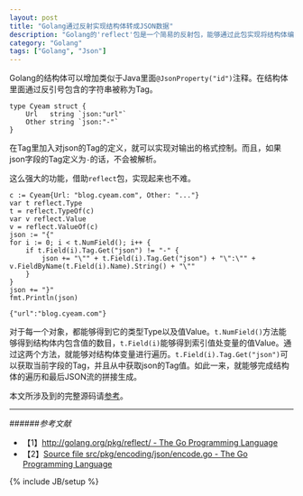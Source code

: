 ```yaml
---
layout: post
title: "Golang通过反射实现结构体转成JSON数据"
description: "Golang的'reflect'包是一个简易的反射包，能够通过此包实现将结构体编码成JSON数据流。"
category: "Golang"
tags: ["Golang", "Json"]
---
```


Golang的结构体可以增加类似于Java里面`@JsonProperty("id")`注释。在结构体里面通过反引号包含的字符串被称为Tag。

	type Cyeam struct {
		Url   string `json:"url"`
		Other string `json:"-"`
	}

在Tag里加入对json的Tag的定义，就可以实现对输出的格式控制。而且，如果json字段的Tag定义为`-`的话，不会被解析。

这么强大的功能，借助`reflect`包，实现起来也不难。

	c := Cyeam{Url: "blog.cyeam.com", Other: "..."}
	var t reflect.Type
	t = reflect.TypeOf(c)
	var v reflect.Value
	v = reflect.ValueOf(c)
	json := "{"
	for i := 0; i < t.NumField(); i++ {
		if t.Field(i).Tag.Get("json") != "-" {
			json += "\"" + t.Field(i).Tag.Get("json") + "\":\"" + v.FieldByName(t.Field(i).Name).String() + "\""
		}
	}
	json += "}"
	fmt.Println(json)

	{"url":"blog.cyeam.com"}

对于每一个对象，都能够得到它的类型Type以及值Value。`t.NumField()`方法能够得到结构体内包含值的数目，`t.Field(i)`能够得到索引值处变量的值Value。通过这两个方法，就能够对结构体变量进行遍历。`t.Field(i).Tag.Get("json")`可以获取当前字段的Tag，并且从中获取json的Tag值。如此一来，就能够完成结构体的遍历和最后JSON流的拼接生成。

本文所涉及到的完整源码请[参考](https://github.com/mnhkahn/go_code/blob/master/json.go)。

---

######*参考文献*
+ 【1】[http://golang.org/pkg/reflect/ - The Go Programming Language](http://golang.org/pkg/reflect/)
+ 【2】[Source file src/pkg/encoding/json/encode.go - The Go Programming Language](http://golang.org/src/pkg/encoding/json/encode.go)

{% include JB/setup %}